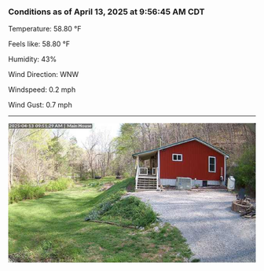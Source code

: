 ### Conditions as of April 13, 2025 at 9:56:45 AM CDT 

Temperature: 58.80 &deg;F

Feels like: 58.80 &deg;F

Humidity: 43%

Wind Direction: WNW

Windspeed: 0.2 mph

Wind Gust: 0.7 mph

---

<img src="./images/latest.jpeg"/>

